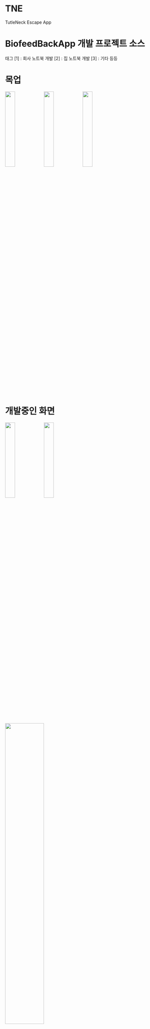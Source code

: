 # TNE
TutleNeck Escape App
# BiofeedBackApp 개발 프로젝트 소스
 태그 [1] : 회사 노트북 개발 [2] : 집 노트북 개발 [3] : 기타 등등
 
# 목업

<img width="25%" src="https://user-images.githubusercontent.com/62639477/154952606-8d8a1c0d-589b-4af3-a593-e707e08e1344.jpg"/><img width="25%" src="https://user-images.githubusercontent.com/62639477/154952607-b362c51c-5d83-46dc-9149-998080f51833.jpg"/><img width="25%" src="https://user-images.githubusercontent.com/62639477/154952610-a24de129-8ec9-4a6c-92f8-5bf947bf6d4a.jpg"/>

# 개발중인 화면
<img width="25%" src="https://user-images.githubusercontent.com/62639477/154952618-f546a3ab-4d08-4dcf-8b36-a549a3fd5442.jpg"/><img width="25%" src="https://user-images.githubusercontent.com/62639477/154952614-dddcfb18-2b87-4e44-b674-7c6dfe2eade5.jpg"/>
<img width="50%" src="https://user-images.githubusercontent.com/62639477/154952613-6638bc8d-557f-45a7-a72f-eb326b4894b0.jpg"/>


